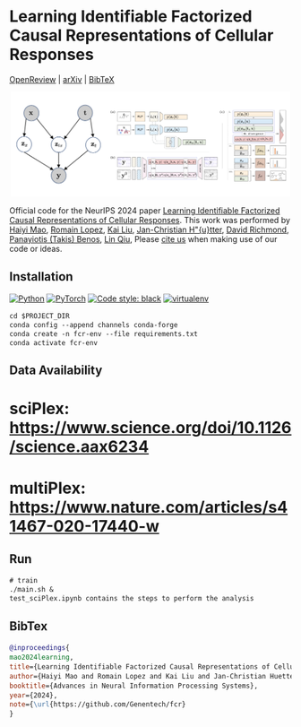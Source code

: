 # Learning Identifiable Factorized Causal Representations of Cellular Responses

[OpenReview](https://openreview.net/forum?id=AhlaBDHMQh) |
[arXiv](https://arxiv.org/abs/***) |
[BibTeX](#bibtex)

<p align="center">
    <img alt="Learning Identifiable Factorized Causal Representations of Cellular Responses" src="assets/examples.png" width="500">
</p>

Official code for the NeurIPS 2024 paper [ Learning Identifiable Factorized Causal Representations of Cellular Responses](https://openreview.net/forum?id=AhlaBDHMQh). This work was performed by
[Haiyi Mao](https://harrymao1011.github.io/),
[Romain Lopez](https://romain-lopez.github.io/),
[Kai Liu](),
[Jan-Christian H\"{u}tter](https://www.jchuetter.com/),
[David Richmond](),
[Panayiotis (Takis) Benos](),
[Lin Qiu](https://lquvatexas.github.io/),
Please [cite us](#bibtex) when making use of our code or ideas.

## Installation
<p align="left">
    <a href="https://www.python.org/downloads/"><img alt="Python" src="https://img.shields.io/badge/python-3.9-blue.svg"></a>
    <a href="https://pytorch.org/get-started/previous-versions/"><img alt="PyTorch" src="https://img.shields.io/badge/PyTorch-1.3.1-orange.svg"></a>
    <a href="https://black.readthedocs.io/en/stable/"><img alt="Code style: black" src="https://img.shields.io/badge/code%20style-black-000000.svg"></a>
    <a href="https://anaconda.org/anaconda/conda"><img alt="virtualenv" src="https://img.shields.io/badge/virtualenv-conda-green.svg"></a>
</p>

```shell
cd $PROJECT_DIR
conda config --append channels conda-forge
conda create -n fcr-env --file requirements.txt
conda activate fcr-env
```

## Data Availability

# sciPlex: https://www.science.org/doi/10.1126/science.aax6234
# multiPlex: https://www.nature.com/articles/s41467-020-17440-w


## Run
```shell
# train
./main.sh &
test_sciPlex.ipynb contains the steps to perform the analysis
```

## BibTex

```bibtex
@inproceedings{
mao2024learning,
title={Learning Identifiable Factorized Causal Representations of Cellular Responses},
author={Haiyi Mao and Romain Lopez and Kai Liu and Jan-Christian Huetter and David Richmond and Panayiotis V. Benos and Lin Qiu},
booktitle={Advances in Neural Information Processing Systems},
year={2024},
note={\url{https://github.com/Genentech/fcr}
}

